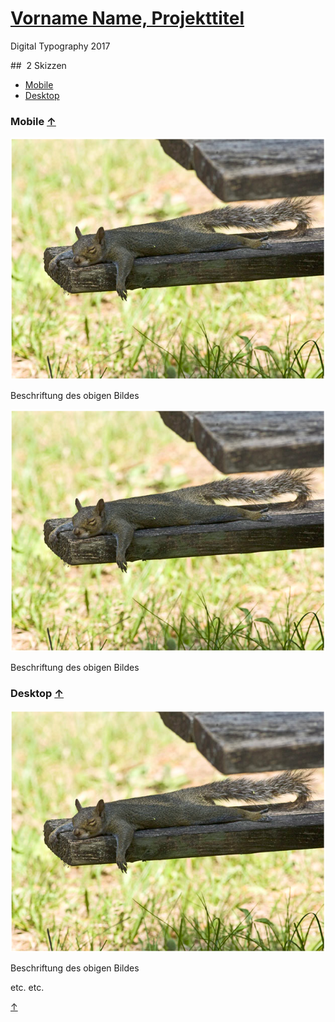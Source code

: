# [Vorname Name, Projekttitel](../index.md)

Digital Typography 2017

## <a id="top"></a> 2 Skizzen

* [Mobile](#mobile)
* [Desktop](#desktop)

### <a id="mobile"></a> Mobile [&uarr;](#top)

![Vorname Name, Projekttitel Skizze XYZ](bild.png)

Beschriftung des obigen Bildes

![Vorname Name, Projekttitel Skizze XYZ](bild.png)

Beschriftung des obigen Bildes

### <a id="desktop"></a> Desktop [&uarr;](#top)

![Vorname Name, Projekttitel Skizze XYZ](bild.png)

Beschriftung des obigen Bildes

etc. etc.

[&uarr;](#top)
